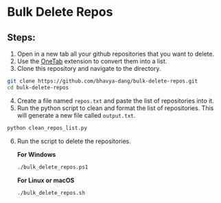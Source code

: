 # Bulk Delete Repos

## Steps:
1. Open in a new tab all your github repositories that you want to delete.
2. Use the [OneTab](https://chromewebstore.google.com/detail/onetab/chphlpgkkbolifaimnlloiipkdnihall) extension to convert them into a list.
3. Clone this repository and navigate to the directory.
  ``` bash
  git clone https://github.com/bhavya-dang/bulk-delete-repos.git
  cd bulk-delete-repos
  ```
4. Create a file named `repos.txt` and paste the list of repositories into it.
5. Run the python script to clean and format the list of repositories. This will generate a new file called `output.txt`.
  ``` bash
  python clean_repos_list.py
  ```
6. Run the script to delete the repositories.

    **For Windows**
    ``` bash
    ./bulk_delete_repos.ps1
    ```

    **For Linux or macOS**
    ``` bash
    ./bulk_delete_repos.sh
    ```
